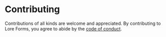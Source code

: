 # Contributing

Contributions of all kinds are welcome and appreciated. By contributing to Lore Forms, you agree to abide by the 
[code of conduct](https://github.com/lore/lore/blob/master/CODE_OF_CONDUCT.md).
